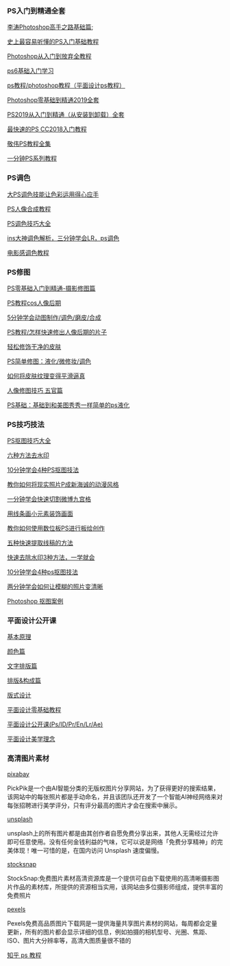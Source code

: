 ### PS入门到精通全套
[李涛Photoshop高手之路基础篇](https://www.bilibili.com/video/av12118586);

[史上最容易听懂的PS入门基础教程](https://www.bilibili.com/video/av4548006?from=search&seid=10439464399201584958)

[Photoshop从入门到放弃全教程](https://www.bilibili.com/video/av59319089?from=search&seid=2931097493191634423)

[ps6基础入门学习](https://www.bilibili.com/video/av2776687/?p=1)

[ps教程/photoshop教程（平面设计ps教程）](https://www.bilibili.com/video/av12566065/?p=1)

[Photoshop零基础到精通2019全套](https://www.bilibili.com/video/av52877309/?p=1)

[PS2019从入门到精通（从安装到卸载）全套](https://www.bilibili.com/video/av54584169)

[最快速的PS CC2018入门教程](https://www.bilibili.com/video/av22351135)

[敬伟PS教程全集](https://www.bilibili.com/video/av18792821?from=search&seid=10439464399201584958)

[一分钟PS系列教程](https://www.bilibili.com/video/BV1Ks41147Gv?p=1)

### PS调色

[大PS调色技能让色彩运用得心应手](https://www.bilibili.com/video/av7211840/)

[PS人像合成教程](https://www.bilibili.com/video/av6961375/)

[PS调色技巧大全](https://www.bilibili.com/video/av5626840/)

[ins大神调色解析，三分钟学会LR，ps调色](https://www.bilibili.com/video/av65806234)

[电影感调色教程](https://www.bilibili.com/video/av18077726/)

### PS修图
[PS零基础入门到精通-摄影修图篇](https://www.bilibili.com/video/av61545788/?p=1)

[PS教程cos人像后期](https://www.bilibili.com/video/av11128099/)

[5分钟学会动图制作/调色/磨皮/合成](https://www.bilibili.com/video/av23444068/)

[PS教程/怎样快速修出人像后期的片子](https://www.bilibili.com/video/av23747707)

[轻松修饰干净的皮肤](https://www.bilibili.com/video/av57047792)

[PS简单修图：液化/微修妆/调色](https://www.bilibili.com/video/av20879991)

[如何将皮肤纹理变得平滑逼真](http://open.163.com/newview/movie/courseintro?newurl=MC96HQKCA)

[人像修图技巧 五官篇](https://www.bilibili.com/video/av18932635?from=search&seid=10994912209673333472)

[PS基础：基础到和美图秀秀一样简单的ps液化](https://www.bilibili.com/video/av22137050)

### PS技巧技法

[PS抠图技巧大全](https://www.bilibili.com/video/av5627242)

[六种方法去水印](https://www.bilibili.com/video/av27871235?from=search&seid=6622773074619872478)

[10分钟学会4种PS抠图技法](https://www.bilibili.com/video/av53461746?from=search&seid=1477064671573204883)

[教你如何将现实照片P成新海诚的动漫风格](https://www.bilibili.com/video/av75697886/?spm_id_from=333.788.videocard.0)

[一分钟学会快速切割微博九宫格](https://www.bilibili.com/video/av49294985?from=search&seid=10700265220003562548)

[用线条画小元素装饰画面](https://www.bilibili.com/video/av54435466/?spm_id_from=333.788.videocard.11)

[教你如何使用数位板PS进行板绘创作](https://www.bilibili.com/video/av67449067?from=search&seid=17582797873721869758)

[五种快速提取线稿的方法](https://www.bilibili.com/video/av51117178/?spm_id_from=333.788.videocard.0)

[快速去除水印3种方法，一学就会](https://www.bilibili.com/video/av17784299/)

[10分钟学会4种ps抠图技法](https://www.bilibili.com/video/av53461746)

[两分钟学会如何让模糊的照片变清晰](https://www.bilibili.com/video/av56944552)

[Photoshop 抠图案例](https://www.bilibili.com/video/av10026202/)

### 平面设计公开课

[基本原理](https://www.bilibili.com/video/av12389045/)

[颜色篇](https://www.bilibili.com/video/av12369672/)

[文字排版篇](https://www.bilibili.com/video/av12368230/)

[排版&构成篇](https://www.bilibili.com/video/av12370274/)

[版式设计](https://www.bilibili.com/video/av9839859/)

[平面设计零基础教程](https://www.bilibili.com/video/av22564284)

[平面设计公开课(Ps/ID/Pr/En/Lr/Ae)](https://www.bilibili.com/video/av4907377/)

[平面设计美学理念](https://www.bilibili.com/video/av3085529/)

### 高清图片素材
[pixabay](https://pixabay.com/zh/)

PickPik是一个由AI智能分类的无版权图片分享网站，为了获得更好的搜索结果，该网站中的每张照片都是手动命名，并且该团队还开发了一个智能AI神经网络来对每张招聘进行美学评分，只有评分最高的图片才会在搜索中展示。

[unsplash](https://unsplash.com/)

unsplash上的所有图片都是由其创作者自愿免费分享出来，其他人无需经过允许即可任意使用。没有任何金钱利益的气味，它可以说是网络「免费分享精神」的完美体现！唯一可惜的是，在国内访问 Unsplash 速度偏慢。

[stocksnap](https://stocksnap.io/)

StockSnap:免费图片素材高清资源库是一个提供可自由下载使用的高清晰摄影图片作品的素材库，所提供的资源相当实用，该网站由多位摄影师组成，提供丰富的免费照片

[pexels](https://www.pexels.com/zh-cn/)

Pexels免费高品质图片下载网是一提供海量共享图片素材的网站，每周都会定量更新，所有的图片都会显示详细的信息，例如拍摄的相机型号、光圈、焦距、ISO、图片大分辨率等，高清大图质量很不错的

[知乎 ps 教程](https://www.zhihu.com/question/62211230/answer/1317245712)
